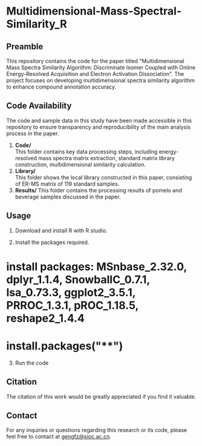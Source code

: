 # Multidimensional-Mass-Spectral-Similarity_R

## Preamble
This repository contains the code for the paper titled "Multidimensional Mass Spectra Similarity Algorithm: Discriminate Isomer Coupled with Online Energy-Resolved Acquisition and Electron Activation Dissociation". The project focuses on developing multidimensional spectra similarity algorithm to enhance compound annotation accuracy.


## Code Availability
The code and sample data in this study have been made accessible in this repository to ensure transparency and reproducibility of the main analysis process in the paper.
1. **Code/**  
  This folder contains key data processing steps, including energy-resolved mass spectra matrix extraction, standard matrix library construction, multidimensional similarity calculation.
2. **Library/**  
  This folder shows the local library constructed in this paper, consisting of ER-MS matrix of 119 standard samples. 
3. **Results/** 
  This folder contains the processing results of pomelo and beverage samples discussed in the paper.


## Usage

1. Download and install R with R studio.

2. Install the packages required.
# install packages: MSnbase_2.32.0, dplyr_1.1.4, SnowballC_0.7.1, lsa_0.73.3, ggplot2_3.5.1, PRROC_1.3.1, pROC_1.18.5, reshape2_1.4.4
# install.packages("**")

3. Run the code

## Citation
The citation of this work would be greatly appreciated if you find it valuable.

## Contact
For any inquiries or questions regarding this research or its code, please feel free to contact at gengfz@sioc.ac.cn.
